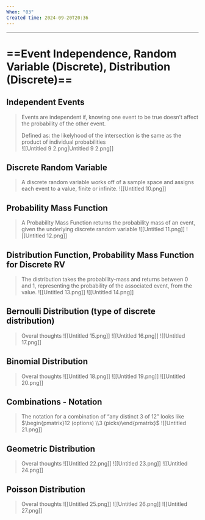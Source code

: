 ```yaml
---
When: "03"
Created time: 2024-09-20T20:36
---
```

---
# ==Event Independence, Random Variable (Discrete), Distribution (Discrete)==
## Independent Events

> Events are independent if, knowing one event to be true doesn’t affect the probability of the other event.  
>   
> Defined as: the likelyhood of the intersection is the same as the product of individual probabilities  
![[Untitled 9 2.png|Untitled 9 2.png]]
## Discrete Random Variable

> A discrete random variable works off of a sample space and assigns each event to a value, finite or infinite.
![[Untitled 10.png]]
## Probability Mass Function

> A Probability Mass Function returns the probability mass of an event, given the underlying discrete random variable
![[Untitled 11.png]]
![[Untitled 12.png]]
## Distribution Function, Probability Mass Function for Discrete RV

> The distribution takes the probability-mass and returns between 0 and 1, representing the probability of the associated event, from the value.
![[Untitled 13.png]]
![[Untitled 14.png]]
## Bernoulli Distribution (type of discrete distribution)

> Overal thoughts
![[Untitled 15.png]]
![[Untitled 16.png]]
![[Untitled 17.png]]
## Binomial Distribution

> Overal thoughts
![[Untitled 18.png]]
![[Untitled 19.png]]
![[Untitled 20.png]]
## Combinations - Notation

> The notation for a combination of “any distinct 3 of 12” looks like $\begin{pmatrix}12 (options) \\3 (picks)\end{pmatrix}$
![[Untitled 21.png]]
## Geometric Distribution

> Overal thoughts
![[Untitled 22.png]]
![[Untitled 23.png]]
![[Untitled 24.png]]
## Poisson Distribution

> Overal thoughts
![[Untitled 25.png]]
![[Untitled 26.png]]
![[Untitled 27.png]]